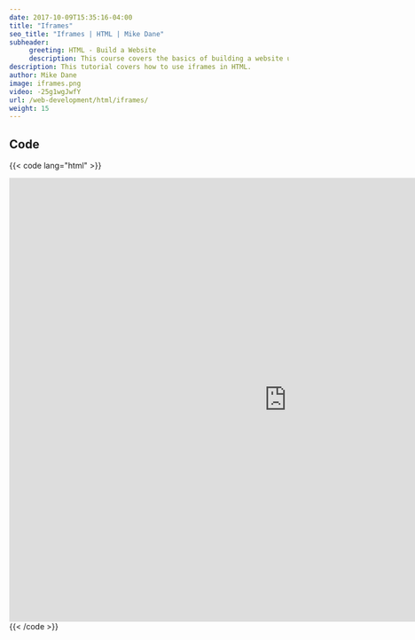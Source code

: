 ```yaml
---
date: 2017-10-09T15:35:16-04:00
title: "Iframes"
seo_title: "Iframes | HTML | Mike Dane"
subheader:
     greeting: HTML - Build a Website
     description: This course covers the basics of building a website using HTML. Work your way through the videos/articles and I'll teach you everything you need to know to create a basic website!
description: This tutorial covers how to use iframes in HTML.
author: Mike Dane
image: iframes.png
video: -25g1wgJwfY
url: /web-development/html/iframes/
weight: 15
---
```


## Code

{{< code lang="html" >}}
<iframe src="http://www.mikedane.com/"
         frameborder="0"
         width="1000"
         height="800">
     sorry iframe not supported
</iframe>
{{< /code >}}